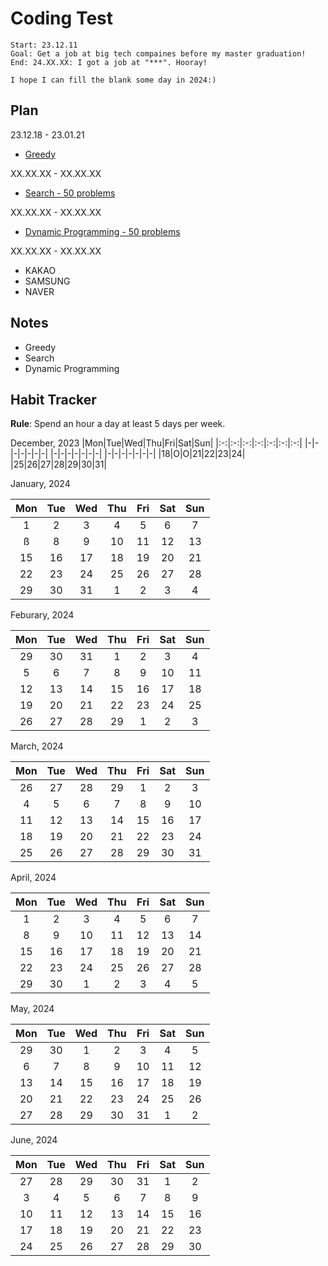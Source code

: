 # Coding Test

    Start: 23.12.11
    Goal: Get a job at big tech compaines before my master graduation!
    End: 24.XX.XX: I got a job at "***". Hooray!
    
    I hope I can fill the blank some day in 2024:)

## Plan

23.12.18 - 23.01.21

- [Greedy](https://github.com/tony9402/baekjoon/tree/main/greedy)

XX.XX.XX - XX.XX.XX

- [Search - 50 problems]()

XX.XX.XX - XX.XX.XX

- [Dynamic Programming - 50 problems]()

XX.XX.XX - XX.XX.XX

- KAKAO
- SAMSUNG
- NAVER

## Notes

- Greedy
- Search
- Dynamic Programming

## Habit Tracker

**Rule**: Spend an hour a day at least 5 days per week.

December, 2023
|Mon|Tue|Wed|Thu|Fri|Sat|Sun|
|:-:|:-:|:-:|:-:|:-:|:-:|:-:|
|-|-|-|-|-|-|-|
|-|-|-|-|-|-|-|
|-|-|-|-|-|-|-|
|18|O|O|21|22|23|24|
|25|26|27|28|29|30|31|

January, 2024

|Mon|Tue|Wed|Thu|Fri|Sat|Sun|
|:-:|:-:|:-:|:-:|:-:|:-:|:-:|
|1|2|3|4|5|6|7|
ß|8|9|10|11|12|13|14|
|15|16|17|18|19|20|21|
|22|23|24|25|26|27|28|
|29|30|31|1|2|3|4|

Feburary, 2024

|Mon|Tue|Wed|Thu|Fri|Sat|Sun|
|:-:|:-:|:-:|:-:|:-:|:-:|:-:|
|29|30|31|1|2|3|4|
|5|6|7|8|9|10|11|
|12|13|14|15|16|17|18|
|19|20|21|22|23|24|25|
|26|27|28|29|1|2|3|

March, 2024

|Mon|Tue|Wed|Thu|Fri|Sat|Sun|
|:-:|:-:|:-:|:-:|:-:|:-:|:-:|
|26|27|28|29|1|2|3|
|4|5|6|7|8|9|10|
|11|12|13|14|15|16|17|
|18|19|20|21|22|23|24|
|25|26|27|28|29|30|31|

April, 2024

|Mon|Tue|Wed|Thu|Fri|Sat|Sun|
|:-:|:-:|:-:|:-:|:-:|:-:|:-:|
|1|2|3|4|5|6|7|
|8|9|10|11|12|13|14|
|15|16|17|18|19|20|21|
|22|23|24|25|26|27|28|
|29|30|1|2|3|4|5|

May, 2024

|Mon|Tue|Wed|Thu|Fri|Sat|Sun|
|:-:|:-:|:-:|:-:|:-:|:-:|:-:|
|29|30|1|2|3|4|5|
|6|7|8|9|10|11|12|
|13|14|15|16|17|18|19|
|20|21|22|23|24|25|26|
|27|28|29|30|31|1|2|

June, 2024

|Mon|Tue|Wed|Thu|Fri|Sat|Sun|
|:-:|:-:|:-:|:-:|:-:|:-:|:-:|
|27|28|29|30|31|1|2|
|3|4|5|6|7|8|9|
|10|11|12|13|14|15|16|
|17|18|19|20|21|22|23|
|24|25|26|27|28|29|30|
